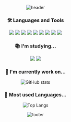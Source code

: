 <div align="center">
  
![header](https://capsule-render.vercel.app/api?type=waving&color=BFE4FF&height=200&section=header&text=Youngmin%20Github&fontSize=40&fontAlign=80&fontAlignY=40&fontColor=ffffff)

### 🛠 Languages and Tools

<img src="https://img.shields.io/badge/HTML5-E34F26?style=flat-square&logo=HTML5&logoColor=white"/></t>
<img src="https://img.shields.io/badge/CSS3-1572B6?style=flat-square&logo=CSS3&logoColor=white"/> 
<img src="https://img.shields.io/badge/JavaScript-F7DF1E?style=flat-square&logo=JavaScript&logoColor=white"/>
<img src="https://img.shields.io/badge/Node.js-339933?style=flat-square&logo=Node.js&logoColor=white"/>
<img src="https://img.shields.io/badge/Linux-FCC624?style=flat-square&logo=Linux&logoColor=white"/>
<img src="https://img.shields.io/badge/React-61DAFB?style=flat-square&logo=react&logoColor=white">
<img src="https://img.shields.io/badge/MYSQL-4479A1?style=flat-square&logo=mysql&logoColor=white">
<img src="https://img.shields.io/badge/firebase-FFCA28?style=flat-square&logo=firebase&logoColor=white">
<img src="https://img.shields.io/badge/Graphql-E10098?style=flat-square&logo=graphql&logoColor=white">


### 📚 I'm studying...
<img src="https://img.shields.io/badge/React-61DAFB?style=flat-square&logo=react&logoColor=white"></t>
<img src="https://img.shields.io/badge/Graphql-E10098?style=flat-square&logo=graphql&logoColor=white">

### 🧳 I'm currently work on...
![GitHub stats](https://github-readme-stats.vercel.app/api?username=youngminion&show_icons=true&theme=white)<br/>

### 🧳 Most used Languages...
![Top Langs](https://github-readme-stats.vercel.app/api/top-langs/?username=youngminion&layout=compact&theme=white)


![footer](https://capsule-render.vercel.app/api?type=waving&color=BFE4FF&height=200&section=footer)

</div>


